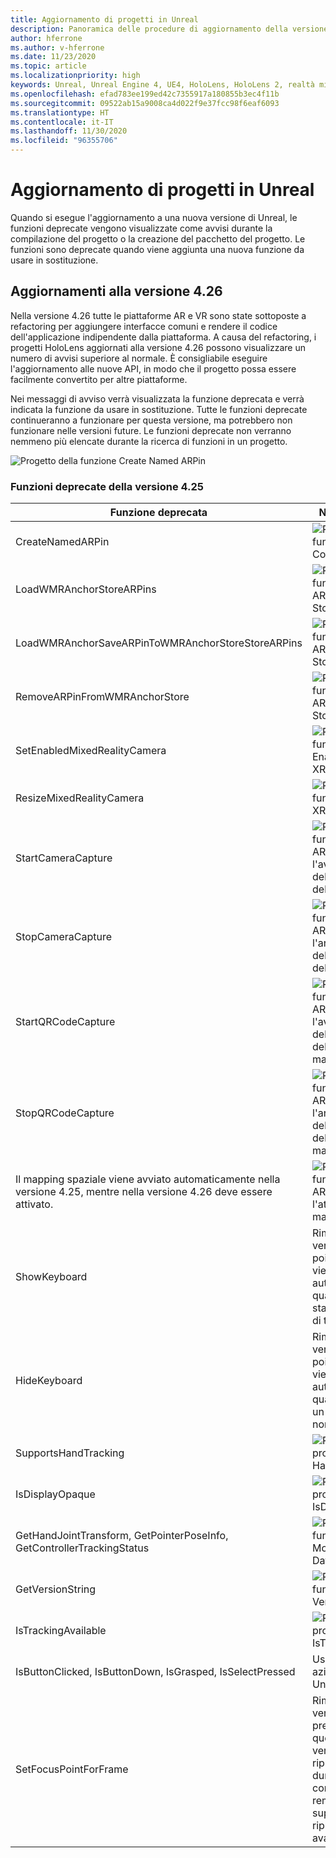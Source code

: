 ```yaml
---
title: Aggiornamento di progetti in Unreal
description: Panoramica delle procedure di aggiornamento della versione e delle API deprecate nei progetti Unreal.
author: hferrone
ms.author: v-hferrone
ms.date: 11/23/2020
ms.topic: article
ms.localizationpriority: high
keywords: Unreal, Unreal Engine 4, UE4, HoloLens, HoloLens 2, realtà mista, sviluppo, documentazione, guide, funzionalità, visore VR realtà mista, visore VR di windows mixed reality, visore VR per realtà virtuale, porting, aggiornamento
ms.openlocfilehash: efad783ee199ed42c7355917a180855b3ec4f11b
ms.sourcegitcommit: 09522ab15a9008ca4d022f9e37fcc98f6eaf6093
ms.translationtype: HT
ms.contentlocale: it-IT
ms.lasthandoff: 11/30/2020
ms.locfileid: "96355706"
---
```

# <a name="upgrading-projects-in-unreal"></a>Aggiornamento di progetti in Unreal

Quando si esegue l'aggiornamento a una nuova versione di Unreal, le funzioni deprecate vengono visualizzate come avvisi durante la compilazione del progetto o la creazione del pacchetto del progetto.  Le funzioni sono deprecate quando viene aggiunta una nuova funzione da usare in sostituzione. 

## <a name="426-upgrades"></a>Aggiornamenti alla versione 4.26
 
Nella versione 4.26 tutte le piattaforme AR e VR sono state sottoposte a refactoring per aggiungere interfacce comuni e rendere il codice dell'applicazione indipendente dalla piattaforma.  A causa del refactoring, i progetti HoloLens aggiornati alla versione 4.26 possono visualizzare un numero di avvisi superiore al normale.  È consigliabile eseguire l'aggiornamento alle nuove API, in modo che il progetto possa essere facilmente convertito per altre piattaforme.

Nei messaggi di avviso verrà visualizzata la funzione deprecata e verrà indicata la funzione da usare in sostituzione.  Tutte le funzioni deprecate continueranno a funzionare per questa versione, ma potrebbero non funzionare nelle versioni future.  Le funzioni deprecate non verranno nemmeno più elencate durante la ricerca di funzioni in un progetto.

![Progetto della funzione Create Named ARPin](images/unreal-porting-img-01.png)

### <a name="425-deprecations"></a>Funzioni deprecate della versione 4.25

| Funzione deprecata | Nuova funzione |
| --- | --- |
| CreateNamedARPin | ![Progetto della funzione Pin Component](images/unreal-porting-img-02.png) |
| LoadWMRAnchorStoreARPins | ![Progetto della funzione Load ARPins from Local Store](images/unreal-porting-img-03.png) |
| LoadWMRAnchorSaveARPinToWMRAnchorStoreStoreARPins | ![Progetto della funzione Save ARPin to Local Store](images/unreal-porting-img-04.png) |
| RemoveARPinFromWMRAnchorStore | ![Progetto della funzione Remove ARPin from Local Store](images/unreal-porting-img-05.png) |
| SetEnabledMixedRealityCamera | ![Progetto della funzione Set Enabled XRCamera](images/unreal-porting-img-06.png) |
| ResizeMixedRealityCamera | ![Progetto della funzione Resize XRCamera](images/unreal-porting-img-07.png) |
| StartCameraCapture | ![Progetto della funzione Toggle ARCapture per l'avvio dell'acquisizione della fotocamera](images/unreal-porting-img-08.png) |
| StopCameraCapture | ![Progetto della funzione Toggle ARCapture per l'arresto dell'acquisizione della fotocamera](images/unreal-porting-img-09.png) |
| StartQRCodeCapture | ![Progetto della funzione Toggle ARCapture per l'avvio dell'acquisizione del codice a matrice](images/unreal-porting-img-10.png) |
| StopQRCodeCapture | ![Progetto della funzione Toggle ARCapture per l'arresto dell'acquisizione del codice a matrice](images/unreal-porting-img-11.png) |
| Il mapping spaziale viene avviato automaticamente nella versione 4.25, mentre nella versione 4.26 deve essere attivato. | ![Progetto della funzione Toggle ARCapture per l'attivazione del mapping spaziale](images/unreal-porting-img-12.png) |
| ShowKeyboard | Rimossa nella versione 4.26 poiché la tastiera viene visualizzata automaticamente quando si attiva lo stato di un widget di testo. |
| HideKeyboard | Rimossa nella versione 4.26 poiché la tastiera viene nascosta automaticamente quando lo stato di un widget di testo non è più attivo. |
| SupportsHandTracking | ![Progetto della proprietà Supports Hand Tracking](images/unreal-porting-img-13.png) |
| IsDisplayOpaque | ![Progetto della proprietà IsDisplayOpaque](images/unreal-porting-img-14.png) |
| GetHandJointTransform, GetPointerPoseInfo, GetControllerTrackingStatus | ![Progetto della funzione Get Motion Controller Data](images/unreal-porting-img-15.png) |
| GetVersionString | ![Progetto della funzione Get Version String](images/unreal-porting-img-16.png) |
| IsTrackingAvailable | ![Progetto della proprietà IsTrackingAvailable](images/unreal-porting-img-17.png) |
| IsButtonClicked, IsButtonDown, IsGrasped, IsSelectPressed | Usare il sistema di azione di input di Unreal. |
| SetFocusPointForFrame | Rimossa nella versione 4.26.  In precedenza questa funzione veniva usata per la riproiezione durante la comunicazione remota, ora supportata dalla riproiezione avanzata. |